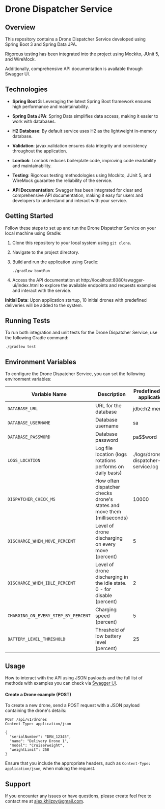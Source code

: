 # Drone Dispatcher Service

## Overview

This repository contains a Drone Dispatcher Service developed using Spring Boot 3 and Spring Data JPA. 

Rigorous testing has been integrated into the project using Mockito, JUnit 5, and WireMock. 

Additionally, comprehensive API documentation is available through Swagger UI.

## Technologies

- **Spring Boot 3**: Leveraging the latest Spring Boot framework ensures high performance and maintainability.

- **Spring Data JPA**: Spring Data simplifies data access, making it easier to work with databases.

- **H2 Database**: By default service uses H2 as the lightweight in-memory database.

- **Validation**: javax.validation ensures data integrity and consistency throughout the application.

- **Lombok**: Lombok reduces boilerplate code, improving code readability and maintainability.

- **Testing**: Rigorous testing methodologies using Mockito, JUnit 5, and WireMock guarantee the reliability of the service.

- **API Documentation**: Swagger has been integrated for clear and comprehensive API documentation, making it easy for users and developers to understand and interact with your service.

## Getting Started

Follow these steps to set up and run the Drone Dispatcher Service on your local machine using Gradle:

1. Clone this repository to your local system using `git clone`.

2. Navigate to the project directory.

3. Build and run the application using Gradle:

   ```shell
   ./gradlew bootRun
   ```

4. Access the API documentation at http://localhost:8080/swagger-ui/index.html to explore the available endpoints and requests examples and interact with the service.

**Initial Data**: Upon application startup, 10 initial drones with predefined deliveries will be added to the system.

## Running Tests

To run both integration and unit tests for the Drone Dispatcher Service, use the following Gradle command:

```shell
./gradlew test
```

## Environment Variables

To configure the Drone Dispatcher Service, you can set the following environment variables:

| Variable Name                       | Description                                                             | Predefined value in application.yml  |
|-------------------------------------|-------------------------------------------------------------------------|--------------------------------------|
| `DATABASE_URL`                      | URL for the database                                                    | jdbc:h2:mem:drones                   |
| `DATABASE_USERNAME`                 | Database username                                                       | sa                                   |
| `DATABASE_PASSWORD`                 | Database password                                                       | pa$$word                             |
| `LOGS_LOCATION`                     | Log file location (logs rotations performs on daily basis)              | ./logs/drones-dispatcher-service.log |
| `DISPATCHER_CHECK_MS`               | How often dispatcher checks drone's states and move them (milliseconds) | 10000                                |
| `DISCHARGE_WHEN_MOVE_PERCENT`       | Level of drone discharging on every move (percent)                      | 5                                    |
| `DISCHARGE_WHEN_IDLE_PERCENT`       | Level of drone discharging in the idle state. 0 - for disable (percent) | 2                                    |
| `CHARGING_ON_EVERY_STEP_BY_PERCENT` | Charging speed (percent)                                                | 5                                    |
| `BATTERY_LEVEL_THRESHOLD`           | Threshold of low battery level (percent)                                | 25                                   |

## Usage

How to interact with the API using JSON payloads and the full list of methods with examples you can check via [Swagger UI](http://localhost:8080/swagger-ui/index.html).

#### Create a Drone example (POST)

To create a new drone, send a POST request with a JSON payload containing the drone's details:

```http
POST /api/v1/drones
Content-Type: application/json

{
  "serialNumber": "DRN_12345",
  "name": "Delivery Drone 1",
  "model": "Cruiserweight",
  "weightLimit": 250
}
```
Ensure that you include the appropriate headers, such as `Content-Type: application/json`, when making the request.

## Support

If you encounter any issues or have questions, please create feel free to contact me at [alex.khlizov@gmail.com](mailto:alex.khlizov@gmail.com).